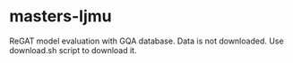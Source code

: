 # masters-ljmu
ReGAT model evaluation with GQA database.
Data is not downloaded. Use download.sh script to download it.
